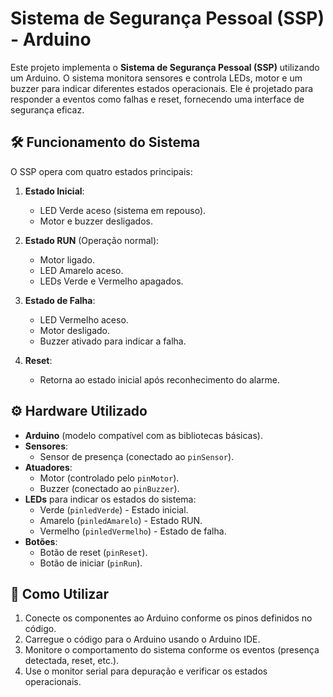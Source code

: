 # Sistema de Segurança Pessoal (SSP) -  Arduino

Este projeto implementa o **Sistema de Segurança Pessoal (SSP)** utilizando um Arduino. O sistema monitora sensores e controla LEDs, motor e um buzzer para indicar diferentes estados operacionais. Ele é projetado para responder a eventos como falhas e reset, fornecendo uma interface de segurança eficaz.

## 🛠️ **Funcionamento do Sistema**

O SSP opera com quatro estados principais:

1. **Estado Inicial**:  
   - LED Verde aceso (sistema em repouso).  
   - Motor e buzzer desligados.

2. **Estado RUN** (Operação normal):  
   - Motor ligado.  
   - LED Amarelo aceso.  
   - LEDs Verde e Vermelho apagados.

3. **Estado de Falha**:  
   - LED Vermelho aceso.  
   - Motor desligado.  
   - Buzzer ativado para indicar a falha.

4. **Reset**:  
   - Retorna ao estado inicial após reconhecimento do alarme.

## ⚙️ **Hardware Utilizado**

- **Arduino** (modelo compatível com as bibliotecas básicas).  
- **Sensores**:  
  - Sensor de presença (conectado ao `pinSensor`).  
- **Atuadores**:  
  - Motor (controlado pelo `pinMotor`).  
  - Buzzer (conectado ao `pinBuzzer`).  
- **LEDs** para indicar os estados do sistema:  
  - Verde (`pinledVerde`) - Estado inicial.  
  - Amarelo (`pinledAmarelo`) - Estado RUN.  
  - Vermelho (`pinledVermelho`) - Estado de falha.  
- **Botões**:  
  - Botão de reset (`pinReset`).  
  - Botão de iniciar (`pinRun`).

## 🚀 **Como Utilizar**

1. Conecte os componentes ao Arduino conforme os pinos definidos no código.  
2. Carregue o código para o Arduino usando o Arduino IDE.  
3. Monitore o comportamento do sistema conforme os eventos (presença detectada, reset, etc.).  
4. Use o monitor serial para depuração e verificar os estados operacionais.




